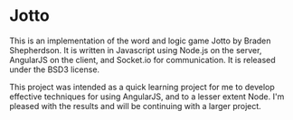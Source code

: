 # Jotto

This is an implementation of the word and logic game Jotto by Braden Shepherdson. It is written in Javascript using Node.js on the server, AngularJS on the client, and Socket.io for communication. It is released under the BSD3 license.

This project was intended as a quick learning project for me to develop effective techniques for using AngularJS, and to a lesser extent Node. I'm pleased with the results and will be continuing with a larger project.
